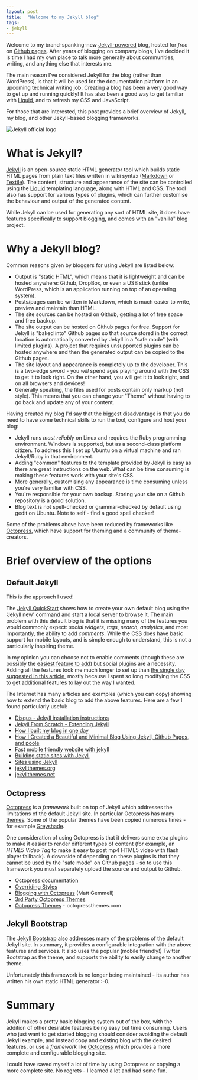 ```yaml
---
layout: post
title:  "Welcome to my Jekyll blog"
tags:
- jekyll
---
```



Welcome to my brand-spanking-new [Jekyll-powered](http://jekyllrb.com/) blog, hosted for *free* on [Github pages](https://pages.github.com/). After years of blogging on company blogs, I've decided it is time I had my own place to talk more generally about communities, writing, and anything else that interests me. 

The main reason I've considered Jekyll for the blog (rather than WordPress), is that it will be used for the documentation platform in an upcoming technical writing job. Creating a blog has been a very good way to get up and running quickly! It has also been a good way to get familiar with [Liquid](http://docs.shopify.com/themes/liquid-basics), and to refresh my CSS and JavaScript. 

For those that are interested, this post provides a brief overview of Jekyll, my blog, and other Jekyll-based blogging frameworks. 

<img alt="Jekyll official logo" src="http://jekyllrb.com/img/logo-2x.png" />

# What is Jekyll?
[Jekyll](http://jekyllrb.com/) is an open-source static HTML generator tool which builds static HTML pages from plain text files written in wiki syntax ([Markdown](http://daringfireball.net/projects/markdown/) or [Textile](http://textile.sitemonks.com/)). The content, structure and appearance of the site can be controlled using the [Liquid](http://docs.shopify.com/themes/liquid-basics) templating language, along with HTML and CSS. The tool also has support for various types of plugins, which can further customise the behaviour and output of the generated content.

While Jekyll can be used for generating any sort of HTML site, it does have features specifically to support blogging, and comes with an "vanilla" blog project.


# Why a Jekyll blog?

Common reasons given by bloggers for using Jekyll are listed below:

* Output is "static HTML", which means that it is lightweight and can be hosted anywhere: Github, DropBox, or even a USB stick (unlike WordPress, which is an application running on top of an operating system). 
* Posts/pages can be written in Markdown, which is much easier to write, preview and maintain than HTML.
* The site sources can be hosted on Github, getting a lot of free space and free backup.
* The site output can be hosted on Github pages for free. Support for Jekyll is "baked into" Github pages so that source stored in the correct location is automatically converted by Jekyll in a "safe mode" (with limited plugins). A project that requires unsupported plugins can be hosted anywhere and then the generated output can be copied to the Github pages.
* The site layout and appearance is completely up to the developer. This is a two-edge sword - you *will* spend ages playing around with the CSS to get it to look right. On the other hand, you will get it to look right, and on all browsers and devices!
* Generally speaking, the files used for posts contain only markup (not style). This means that you can change your "Theme" without having to go back and update any of your content.

Having created my blog I'd say that the biggest disadvantage is that you do need to have some technical skills to run the tool, configure and host your blog:

* Jekyll runs *most reliably* on Linux and requires the Ruby programming environment. Windows is supported, but as a second-class platform citizen. To address this I set up Ubuntu on a virtual machine and ran Jekyll/Ruby in that environment.
* Adding "common" features to the template provided by Jekyll is easy as there are great instructions on the web. What can be time consuming is making these features work with your site's CSS. 
* More generally, customising any appearance is time consuming unless you're very familiar with CSS. 
* You're responsible for your own backup. Storing your site on a Github repository is a good solution. 
* Blog text is not spell-checked or grammar-checked by default using gedit on Ubuntu. Note to self - find a good spell checker!

Some of the problems above have been reduced by frameworks like [Octopress](http://octopress.org/), which have support for theming and a community of theme-creators. 

# Brief overview of the options


## Default Jekyll

This is the approach I used! 

The [Jekyll QuickStart](http://jekyllrb.com/docs/quickstart/) shows how to create your own default blog using the 'Jekyll new' command and start a local server to browse it. 
The main problem with this default blog is that it is missing many of the features you would commonly expect: *social widgets*, *tags*, *search*, *analytics*, and most importantly, the ability to add *comments*. While the CSS does have basic support for mobile layouts, and is simple enough to understand, this is not a particularly inspiring theme.

In my opinion you can choose not to enable comments (though these are possibly the [easiest feature to add](http://help.disqus.com/customer/portal/articles/472138-jekyll-installation-instructions)) but social plugins are a necessity. Adding all the features took me much longer to set up than [the single day suggested in this article](http://erjjones.github.io/blog/How-I-built-my-blog-in-one-day/), mostly because I spent so long modifying the CSS to get additional features to lay out the way I wanted.

 The Internet has many articles and examples (which you can copy) showing how to extend the basic blog to add the above features. Here are a few I found particularly useful:

* [Disqus - Jekyll installation instructions](http://help.disqus.com/customer/portal/articles/472138-jekyll-installation-instructions)
* [Jekyll From Scratch - Extending Jekyll](http://pixelcog.com/blog/2013/jekyll-from-scratch-extending-jekyll/)
* [How I built my blog in one day](http://erjjones.github.io/blog/How-I-built-my-blog-in-one-day/)
* [How I Created a Beautiful and Minimal Blog Using Jekyll, Github Pages, and poole](http://joshualande.com/jekyll-github-pages-poole/)
* [Fast mobile friendly website with jekyll](http://nicolashery.com/fast-mobile-friendly-website-with-jekyll)
* [Building static sites with Jekyll](http://code.tutsplus.com/articles/building-static-sites-with-jekyll--net-22211)
* [Sites using Jekyll](http://jekyllrb.com/docs/sites/)
* [jekyllthemes.org](http://jekyllthemes.org/)
* [jekyllthemes.net](https://www.jekyllthemes.net/)


## Octopress

[Octopress](http://octopress.org/) is a *framework* built on top of Jekyll which addresses the limitations of the default Jekyll site. In particular Octopress has many [themes](https://github.com/imathis/octopress/wiki/3rd-Party-Octopress-Themes). Some of the popular themes have been copied numerous times - for example [Greyshade](https://github.com/shashankmehta/greyshade/wiki/Sites-using-Greyshade).

One consideration of using Octopress is that it delivers some extra plugins to make it easier to render different types of content (for example, an *HTML5 Video Tag* to make it easy to post mp4 HTML5 video with flash player fallback). A downside of depending on these plugins is that they cannot be used by the "safe mode" on Github pages - so to use this framework you must separately upload the source and output to Github.

* [Octopress documentation](http://octopress.org/)
 * [Overriding Styles](http://octopress.org/docs/theme/styles/)
* [Blogging with Octopress](http://mattgemmell.com/blogging-with-octopress/) (Matt Gemmell)
* [3rd Party Octopress Themes](https://github.com/imathis/octopress/wiki/3rd-Party-Octopress-Themes)
* [Octopress Themes](http://octopressthemes.com/) - octopressthemes.com

## Jekyll Bootstrap

The [Jekyll Bootstrap](http://jekyllbootstrap.com/) also addresses many of the problems of the default Jekyll site. In summary, it provides a configurable integration with the above features and services. It also uses the popular (mobile friendly!) Twitter Bootstrap as the theme, and supports the ability to easily change to another theme. 

Unfortunately this framework is no longer being maintained - its author has written his own static HTML generator :-0. 

# Summary

Jekyll makes a pretty basic blogging system out of the box, with the addition of other desirable features being easy but time consuming. Users who just want to get started blogging should consider avoiding the default Jekyll example, and instead copy and existing blog with the desired features, or use a *framework* like [Octopress](http://octopress.org/) which provides a more complete and configurable blogging site. 

I could have saved myself a lot of time by using Octopress or copying a more complete site. No regrets - I learned a lot and had some fun.





